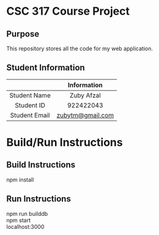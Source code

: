 # CSC 317 Course Project

## Purpose

This repository stores all the code for my web application.

## Student Information

|               | Information      |
|:-------------:|:----------------:|
| Student Name  | Zuby Afzal       |
| Student ID    | 922422043        |
| Student Email | zubytm@gmail.com |



# Build/Run Instructions

## Build Instructions
npm install

## Run Instructions
npm run builddb  
npm start  
localhost:3000
